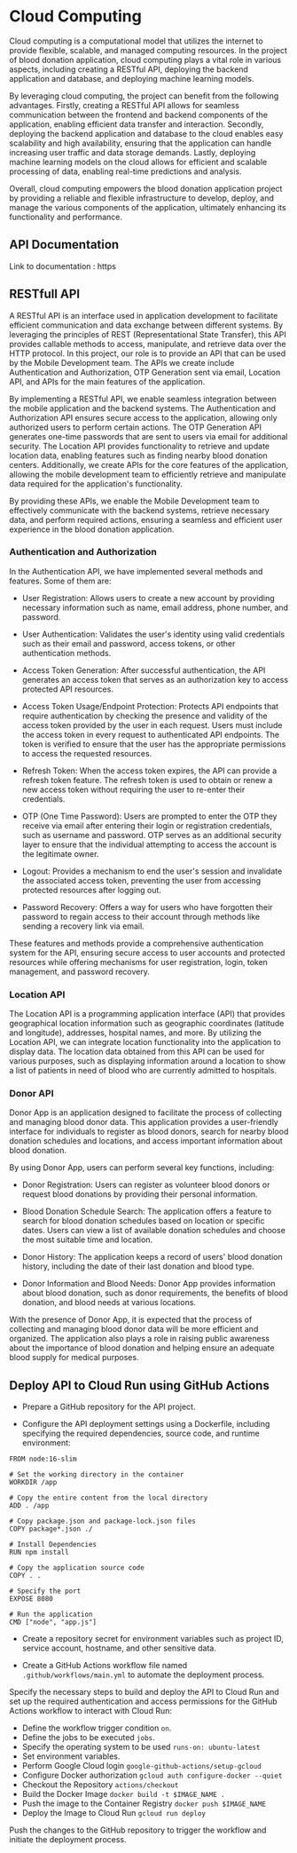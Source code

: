 # Cloud Computing

Cloud computing is a computational model that utilizes the internet to provide flexible, scalable, and managed computing resources. In the project of blood donation application, cloud computing plays a vital role in various aspects, including creating a RESTful API, deploying the backend application and database, and deploying machine learning models.

By leveraging cloud computing, the project can benefit from the following advantages. Firstly, creating a RESTful API allows for seamless communication between the frontend and backend components of the application, enabling efficient data transfer and interaction. Secondly, deploying the backend application and database to the cloud enables easy scalability and high availability, ensuring that the application can handle increasing user traffic and data storage demands. Lastly, deploying machine learning models on the cloud allows for efficient and scalable processing of data, enabling real-time predictions and analysis.

Overall, cloud computing empowers the blood donation application project by providing a reliable and flexible infrastructure to develop, deploy, and manage the various components of the application, ultimately enhancing its functionality and performance.

## API Documentation

Link to documentation : https

## RESTfull API

A RESTful API is an interface used in application development to facilitate efficient communication and data exchange between different systems. By leveraging the principles of REST (Representational State Transfer), this API provides callable methods to access, manipulate, and retrieve data over the HTTP protocol. In this project, our role is to provide an API that can be used by the Mobile Development team. The APIs we create include Authentication and Authorization, OTP Generation sent via email, Location API, and APIs for the main features of the application.

By implementing a RESTful API, we enable seamless integration between the mobile application and the backend systems. The Authentication and Authorization API ensures secure access to the application, allowing only authorized users to perform certain actions. The OTP Generation API generates one-time passwords that are sent to users via email for additional security. The Location API provides functionality to retrieve and update location data, enabling features such as finding nearby blood donation centers. Additionally, we create APIs for the core features of the application, allowing the mobile development team to efficiently retrieve and manipulate data required for the application's functionality.

By providing these APIs, we enable the Mobile Development team to effectively communicate with the backend systems, retrieve necessary data, and perform required actions, ensuring a seamless and efficient user experience in the blood donation application.

### Authentication and Authorization

In the Authentication API, we have implemented several methods and features. Some of them are:

- User Registration: Allows users to create a new account by providing necessary information such as name, email address, phone number, and password.

- User Authentication: Validates the user's identity using valid credentials such as their email and password, access tokens, or other authentication methods.

- Access Token Generation: After successful authentication, the API generates an access token that serves as an authorization key to access protected API resources.

- Access Token Usage/Endpoint Protection: Protects API endpoints that require authentication by checking the presence and validity of the access token provided by the user in each request. Users must include the access token in every request to authenticated API endpoints. The token is verified to ensure that the user has the appropriate permissions to access the requested resources.

- Refresh Token: When the access token expires, the API can provide a refresh token feature. The refresh token is used to obtain or renew a new access token without requiring the user to re-enter their credentials.
  
- OTP (One Time Password): Users are prompted to enter the OTP they receive via email after entering their login or registration credentials, such as username and password. OTP serves as an additional security layer to ensure that the individual attempting to access the account is the legitimate owner.
  
- Logout: Provides a mechanism to end the user's session and invalidate the associated access token, preventing the user from accessing protected resources after logging out.

- Password Recovery: Offers a way for users who have forgotten their password to regain access to their account through methods like sending a recovery link via email.

These features and methods provide a comprehensive authentication system for the API, ensuring secure access to user accounts and protected resources while offering mechanisms for user registration, login, token management, and password recovery.

### Location API

The Location API is a programming application interface (API) that provides geographical location information such as geographic coordinates (latitude and longitude), addresses, hospital names, and more. By utilizing the Location API, we can integrate location functionality into the application to display data. The location data obtained from this API can be used for various purposes, such as displaying information around a location to show a list of patients in need of blood who are currently admitted to hospitals.

### Donor API

Donor App is an application designed to facilitate the process of collecting and managing blood donor data. This application provides a user-friendly interface for individuals to register as blood donors, search for nearby blood donation schedules and locations, and access important information about blood donation.

By using Donor App, users can perform several key functions, including:

- Donor Registration: Users can register as volunteer blood donors or request blood donations by providing their personal information.

- Blood Donation Schedule Search: The application offers a feature to search for blood donation schedules based on location or specific dates. Users can view a list of available donation schedules and choose the most suitable time and location.

- Donor History: The application keeps a record of users' blood donation history, including the date of their last donation and blood type.

- Donor Information and Blood Needs: Donor App provides information about blood donation, such as donor requirements, the benefits of blood donation, and blood needs at various locations.

With the presence of Donor App, it is expected that the process of collecting and managing blood donor data will be more efficient and organized. The application also plays a role in raising public awareness about the importance of blood donation and helping ensure an adequate blood supply for medical purposes.

## Deploy API to Cloud Run using GitHub Actions

- Prepare a GitHub repository for the API project.

- Configure the API deployment settings using a Dockerfile, including specifying the required dependencies, source code, and runtime environment:
```# Use Node.js base image version 16
FROM node:16-slim

# Set the working directory in the container
WORKDIR /app

# Copy the entire content from the local directory
ADD . /app

# Copy package.json and package-lock.json files
COPY package*.json ./

# Install Dependencies
RUN npm install

# Copy the application source code
COPY . .

# Specify the port
EXPOSE 8080

# Run the application
CMD ["node", "app.js"]
```
- Create a repository secret for environment variables such as project ID, service account, hostname, and other sensitive data.
   
- Create a GitHub Actions workflow file named ```.github/workflows/main.yml``` to automate the deployment process.
   
Specify the necessary steps to build and deploy the API to Cloud Run and set up the required authentication and access permissions for the GitHub Actions workflow to interact with Cloud Run:
- Define the workflow trigger condition ```on```.
- Define the jobs to be executed ```jobs```.
- Specify the operating system to be used ```runs-on: ubuntu-latest```
- Set environment variables.
- Perform Google Cloud login ```google-github-actions/setup-gcloud```
- Configure Docker authorization ```gcloud auth configure-docker --quiet```
- Checkout the Repository ```actions/checkout```
- Build the Docker Image ```docker build -t $IMAGE_NAME .```
- Push the image to the Container Registry ```docker push $IMAGE_NAME```
- Deploy the Image to Cloud Run ```gcloud run deploy```

Push the changes to the GitHub repository to trigger the workflow and initiate the deployment process.
